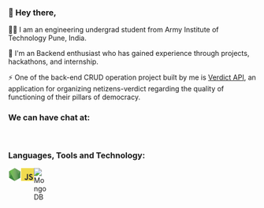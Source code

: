 ### 👋 Hey there,

👨‍🎓 I am an engineering undergrad student from Army Institute of Technology Pune, India.

🔭 I'm an Backend enthusiast who has gained experience through projects, hackathons, and internship.

⚡ One of the back-end CRUD operation project built by me is [Verdict API](https://github.com/PRAKASHDUBEY/verdict), an application for organizing netizens-verdict regarding the quality of functioning of their pillars of democracy.


### We can have chat at:

[<img align="left" alt="" width="22px" src="https://img.icons8.com/color/344/linkedin-2--v1.png" />](https://www.linkedin.com/in/prakashdubey01/)

<br />

### Languages, Tools and Technology:

<img align="left" alt="Node.js" width="26px" src="https://raw.githubusercontent.com/github/explore/80688e429a7d4ef2fca1e82350fe8e3517d3494d/topics/nodejs/nodejs.png" />
<img align="left" alt="JavaScript" width="26px" src="https://raw.githubusercontent.com/github/explore/80688e429a7d4ef2fca1e82350fe8e3517d3494d/topics/javascript/javascript.png" />
<img align="left" alt="MongoDB" width="26px" src="https://img.icons8.com/external-tal-revivo-shadow-tal-revivo/344/external-mongodb-a-cross-platform-document-oriented-database-program-logo-shadow-tal-revivo.png" />
<br />
<br />
